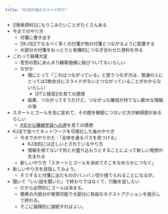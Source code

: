 ```yaml
---
title: "KJ法の後のスライド作り"
---
```


- [[発表資料]]にもりこみたいことがたくさんある
- 今までのやり方
    - 付箋に書き出す
    - [[KJ法]]でなるべく多くの付箋が他の付箋とつながるように配置する
    - 大部分の付箋をねっとりと有機的につなぎ合わせた資料を作る
- これって結構大変
    - 苦労の割にあんまり顧客価値に結びついてないらしい
    - なぜか
        - 僕にとって「これはつながっている」と思うつなぎ方は、普通の人にとっては3枚余分にスライドがないとつながっていることがわからないらしい
            - [[ITと経営]]を見ての感想
        - 結果、つながってそうだけど、つながった確信が持てない膨大な情報の海
- スタートとゴールを先に定めて、その間を緻密につないだ方が納得感があるらしい
    - [if文から機械学習への道](https://www.slideshare.net/nishio/if-80195170)を見ての感想
- KJ法で並べてネットワークを可視化した後のやり方
    - 今までのやりかた：「全体を通るパスを見つける」
        - KJ法的には正しいとされているやり方
        - 情報を捨てないで何とか盛り込もうとすることによって新しい発想が生まれる
    - 新しいやり方「スタートとゴールを決めてそこをなめらかにつなぐ」
- 新しいやり方を目指してみよう。
    - そうすると付箋に出たものがバンバン切り捨てられることになるが。
- 聞いて「いい話を聞いた」で終わりではなくて、行動を促したい
    - だから必然的にゴールは決まる。
    - 聴衆の大部分が実現可能で大部分に有益なネクストアクションを提示して終わる。
    - そこに論理的に接続すればよい。

